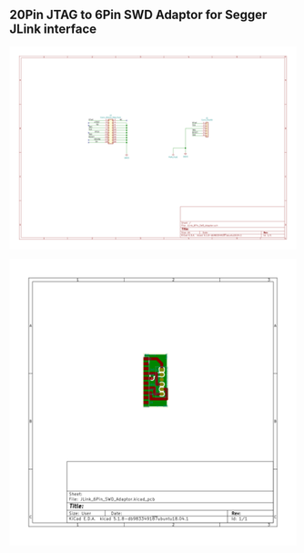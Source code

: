 ## 20Pin JTAG to 6Pin SWD Adaptor for Segger JLink interface ##

![](JLink_6Pin_SWD_Adaptor/doc/schema/JLink_6Pin_SWD_Adaptor.svg)

![](JLink_6Pin_SWD_Adaptor/doc/layout/JLink_6Pin_SWD_Adaptor-brd.svg)
